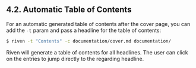 ## 4.2. Automatic Table of Contents

For an automatic generated table of contents after the cover page, you can add the `-t` param and pass a headline for
the table of contents:

```bash
$ riven -t "Contents" -c documentation/cover.md documentation/
```

Riven will generate a table of contents for all headlines. The user can click on the entries to jump directly to the
regarding headline.
